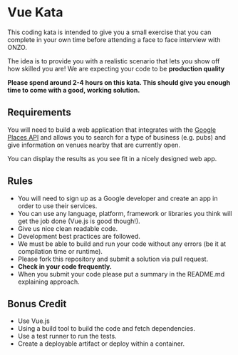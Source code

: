 # Vue Kata

This coding kata is intended to give you a small exercise that you can complete in your own time before attending a face to face interview with ONZO. 

The idea is to provide you with a realistic scenario that lets you show off how skilled you are! We are expecting your code to be **production quality**

**Please spend around 2-4 hours on this kata. This should give you enough time to come with a good, working solution.**

## Requirements

You will need to build a web application that integrates with the [Google Places API](https://developers.google.com/places/)
and allows you to search for a type of business (e.g. pubs) and give information on venues nearby that are currently open.

You can display the results as you see fit in a nicely designed web app.

## Rules

*   You will need to sign up as a Google developer and create an app in order to use their services.
*   You can use any language, platform, framework or libraries you think will get the job done (Vue.js is good though!).
*   Give us nice clean readable code.
*   Development best practices are followed.
*   We must be able to build and run your code without any errors (be it at compilation time or runtime).
*   Please fork this repository and submit a solution via pull request.
*   **Check in your code frequently.**
*   When you submit your code please put a summary in the README.md explaining approach.

## Bonus Credit

*   Use Vue.js
*   Using a build tool to build the code and fetch dependencies.
*   Use a test runner to run the tests.
*   Create a deployable artifact or deploy within a container.
